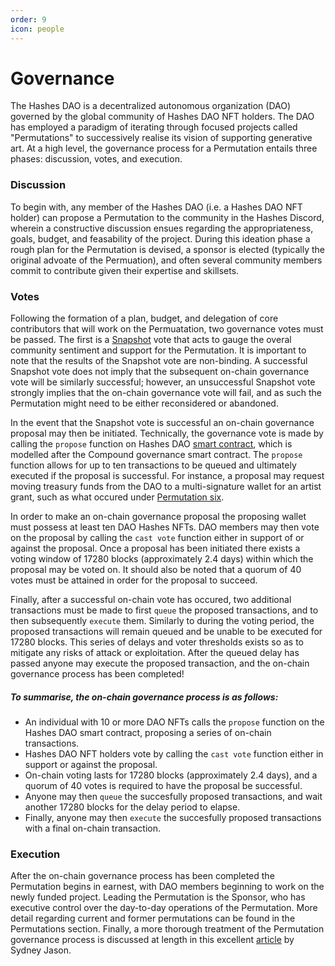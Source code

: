 ```yaml
---
order: 9
icon: people
---
```


# Governance

The Hashes DAO is a decentralized autonomous organization (DAO) governed by the global community of Hashes DAO NFT holders. The DAO has employed a paradigm of iterating through focused projects called "Permutations" to successively realise its vision of supporting generative art. At a high level, the governance process for a Permutation entails three phases: discussion, votes, and execution.

### Discussion

To begin with, any member of the Hashes DAO (i.e. a Hashes DAO NFT holder) can propose a Permutation to the community in the Hashes Discord, wherein a constructive discussion ensues regarding the appropriateness, goals, budget, and feasability of the project. During this ideation phase a rough plan for the Permutation is devised, a sponsor is elected (typically the original advoate of the Permuation), and often several community members commit to contribute given their expertise and skillsets.

### Votes

Following the formation of a plan, budget, and delegation of core contributors that will work on the Permuatation, two governance votes must be passed. The first is a [Snapshot](https://snapshot.org/#/thehashes.eth) vote that acts to gauge the overal community sentiment and support for the Permutation. It is important to note that the results of the Snapshot vote are non-binding. A successful Snapshot vote does not imply that the subsequent on-chain governance vote will be similarly successful; however, an unsuccessful Snapshot vote strongly implies that the on-chain governance vote will fail, and as such the Permutation might need to be either reconsidered or abandoned. 

In the event that the Snapshot vote is successful an on-chain governance proposal may then be initiated. Technically, the governance vote is made by calling the `propose` function on Hashes DAO [smart contract](https://etherscan.io/address/0xbd3af18e0b7ebb30d49b253ab00788b92604552c), which is modelled after the Compound governance smart contract. The `propose` function allows for up to ten transactions to be queued and ultimately executed if the proposal is successful. For instance, a proposal may request moving treasury funds from the DAO to a multi-signature wallet for an artist grant, such as what occured under [Permutation six](https://etherscan.io/tx/0x791b67cb01cb99c1033c6fb664572bb2d4cdb9bca27430332dfba88cfb423f50). 

In order to make an on-chain governance proposal the proposing wallet must possess at least ten DAO Hashes NFTs. DAO members may then vote on the proposal by calling the `cast vote` function either in support of or against the proposal. Once a proposal has been initiated there exists a voting window of 17280 blocks (approximately 2.4 days) within which the proposal may be voted on. It should also be noted that a quorum of 40 votes must be attained in order for the proposal to succeed. 

Finally, after a successful on-chain vote has occured, two additional transactions must be made to first `queue` the proposed transactions, and to then subsequently `execute` them. Similarly to during the voting period, the proposed transactions will remain queued and be unable to be executed for 17280 blocks. This series of delays and voter thresholds exists so as to mitigate any risks of attack or exploitation. After the queued delay has passed anyone may execute the proposed transaction, and the on-chain governance process has been completed!

##### To summarise, the on-chain governance process is as follows:
- An individual with 10 or more DAO NFTs calls the `propose` function on the Hashes DAO smart contract, proposing a series of on-chain transactions.
- Hashes DAO NFT holders vote by calling the `cast vote` function either in support or against the proposal.
- On-chain voting lasts for 17280 blocks (approximately 2.4 days), and a quorum of 40 votes is required to have the proposal be successful.
- Anyone may then `queue` the succesfully proposed transactions, and wait another 17280 blocks for the delay period to elapse.
- Finally, anyone may then `execute` the succesfully proposed transactions with a final on-chain transaction.

### Execution

After the on-chain governance process has been completed the Permutation begins in earnest, with DAO members beginning to work on the newly funded project. Leading the Permutation is the Sponsor, who has executive control over the day-to-day operations of the Permutation. More detail regarding current and former permutations can be found in the Permutations section. Finally, a more thorough treatment of the Permutation governance process is discussed at length in this excellent [article](https://medium.com/@sydneyjason/how-to-run-a-hashes-dao-permutation-2ecdb6def2a9) by Sydney Jason.